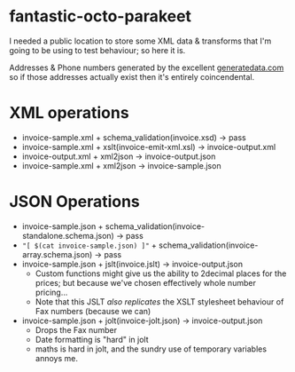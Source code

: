 # fantastic-octo-parakeet

I needed a public location to store some XML data & transforms that I'm going to be using to test behaviour; so here it is.

Addresses & Phone numbers generated by the excellent [generatedata.com](https://generatedata.com) so if those addresses actually exist then it's entirely coincendental.

# XML operations

- invoice-sample.xml + schema_validation(invoice.xsd) -> pass
- invoice-sample.xml + xslt(invoice-emit-xml.xsl) -> invoice-output.xml
- invoice-output.xml + xml2json -> invoice-output.json
- invoice-sample.xml + xml2json -> invoice-sample.json

# JSON Operations

- invoice-sample.json + schema_validation(invoice-standalone.schema.json) -> pass
- `"[ $(cat invoice-sample.json) ]"` + schema_validation(invoice-array.schema.json) -> pass
- invoice-sample.json + jslt(invoice.jslt) -> invoice-output.json
  - Custom functions might give us the ability to 2decimal places for the prices; but because we've chosen effectively whole number pricing...
  - Note that this JSLT _also replicates_ the XSLT stylesheet behaviour of Fax numbers (because we can)
- invoice-sample.json + jolt(invoice-jolt.json) -> invoice-output.json
  - Drops the Fax number
  - Date formatting is "hard" in jolt
  - maths is hard in jolt, and the sundry use of temporary variables annoys me.


